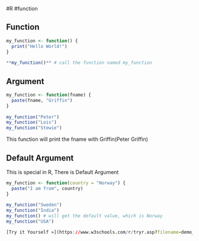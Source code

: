 #R  #function   
## Function
```R
my_function <- function() {  
  print("Hello World!")  
}  
  
**my_function()** # call the function named my_function
```
## Argument
```R
my_function <- function(fname) {  
  paste(fname, "Griffin")  
}  
  
my_function("Peter")  
my_function("Lois")  
my_function("Stewie")
```
This function will print the fname with Griffin(Peter Griffin)
## Default Argument
This is special in R, There is Default Argument
```R
my_function <- function(country = "Norway") {  
  paste("I am from", country)  
}  
  
my_function("Sweden")  
my_function("India")  
my_function() # will get the default value, which is Norway  
my_function("USA")

[Try it Yourself »](https://www.w3schools.com/r/tryr.asp?filename=demo_function_default)
```